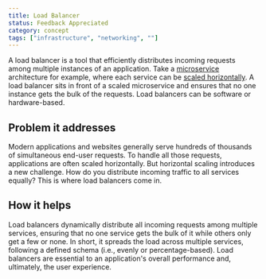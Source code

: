 ```yaml
---
title: Load Balancer
status: Feedback Appreciated
category: concept
tags: ["infrastructure", "networking", ""]
---
```


A load balancer is a tool that efficiently distributes incoming requests among multiple instances of an application. 
Take a [microservice](/microservices/) architecture for example, where each service can be [scaled horizontally](/horizontal-scaling/). 
A load balancer sits in front of a scaled microservice and ensures that no one instance gets the bulk of the requests.
Load balancers can be software or hardware-based.

## Problem it addresses

Modern applications and websites generally serve hundreds of thousands of simultaneous end-user requests. 
To handle all those requests, applications are often scaled horizontally.
But horizontal scaling introduces a new challenge. How do you distribute incoming traffic to all services equally? 
This is where load balancers come in.

## How it helps

Load balancers dynamically distribute all incoming requests among multiple services, ensuring that no one service gets the bulk of it while others only get a few or none. 
In short, it spreads the load across multiple services, following a defined schema (i.e., evenly or percentage-based). 
Load balancers are essential to an application's overall performance and, ultimately, the user experience.
